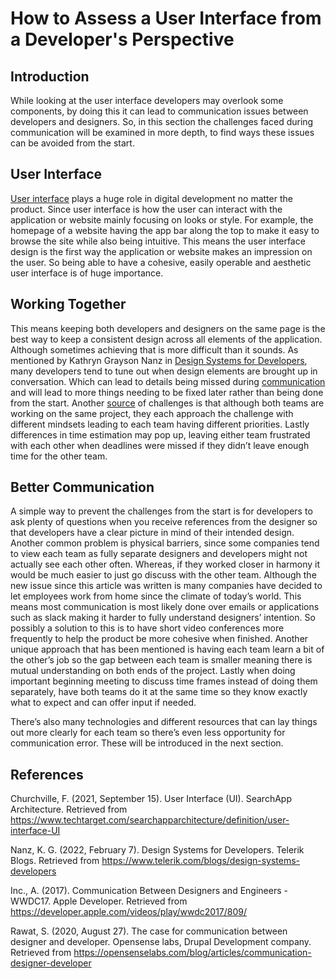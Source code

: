 # How to Assess a User Interface from a Developer's Perspective

## Introduction
While looking at the user interface developers may overlook some components, by doing this it can lead to communication issues between developers and designers. So, in this section the challenges faced during communication will be examined in more depth, to find ways these issues can be avoided from the start. 

## User Interface
[User interface](https://www.techtarget.com/searchapparchitecture/definition/user-interface-UI) plays a huge role in digital development no matter the product.  Since user interface is how the user can interact with the application or website mainly focusing on looks or style. For example, the homepage of a website having the app bar along the top to make it easy to browse the site while also being intuitive. This means the user interface design is the first way the application or website makes an impression on the user.  So being able to have a cohesive, easily operable and aesthetic user interface is of huge importance. 

## Working Together
This means keeping both developers and designers on the same page is the best way to keep a consistent design across all elements of the application. Although sometimes achieving that is more difficult than it sounds. As mentioned by Kathryn Grayson Nanz in [Design Systems for Developers](https://www.telerik.com/blogs/design-systems-developers), many developers tend to tune out when design elements are brought up in conversation. Which can lead to details being missed during [communication]( https://developer.apple.com/videos/play/wwdc2017/809/) and will lead to more things needing to be fixed later rather than being done from the start. Another [source](https://opensenselabs.com/blog/articles/communication-designer-developer) of challenges is that although both teams are working on the same project, they each approach the challenge with different mindsets leading to each team having different priorities. Lastly differences in time estimation may pop up, leaving either team frustrated with each other when deadlines were missed if they didn’t leave enough time for the other team.

## Better Communication
A simple way to prevent the challenges from the start is for developers to ask plenty of questions when you receive references from the designer so that developers have a clear picture in mind of their intended design. Another common problem is physical barriers, since some companies tend to view each team as fully separate designers and developers might not actually see each other often. Whereas, if they worked closer in harmony it would be much easier to just go discuss with the other team. Although the new issue since this article was written is many companies have decided to let employees work from home since the climate of today’s world. This means most communication is most likely done over emails or applications such as slack making it harder to fully understand designers’ intention. So possibly a solution to this is to have short video conferences more frequently to help the product be more cohesive when finished. Another unique approach that has been mentioned is having each team learn a bit of the other’s job so the gap between each team is smaller meaning there is mutual understanding on both ends of the project. Lastly when doing important beginning meeting to discuss time frames instead of doing them separately, have both teams do it at the same time so they know exactly what to expect and can offer input if needed. 

There’s also many technologies and different resources that can lay things out more clearly for each team so there’s even less opportunity for communication error. These will be introduced in the next section.

## References
Churchville, F. (2021, September 15). User Interface (UI). SearchApp Architecture. Retrieved from https://www.techtarget.com/searchapparchitecture/definition/user-interface-UI 

Nanz, K. G. (2022, February 7). Design Systems for Developers. Telerik Blogs. Retrieved from https://www.telerik.com/blogs/design-systems-developers

Inc., A. (2017). Communication Between Designers and Engineers - WWDC17. Apple Developer. Retrieved from https://developer.apple.com/videos/play/wwdc2017/809/

Rawat, S. (2020, August 27). The case for communication between designer and developer. Opensense labs, Drupal Development company. Retrieved from https://opensenselabs.com/blog/articles/communication-designer-developer
